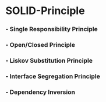 # SOLID-Principle

### - Single Responsibility Principle
### - Open/Closed Principle
### - Liskov Substitution Principle
### - Interface Segregation Principle
### - Dependency Inversion
